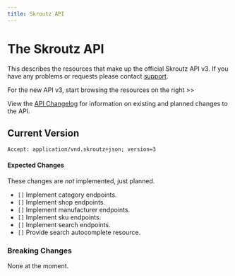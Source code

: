 ```yaml
---
title: Skroutz API
---
```


# The Skroutz API

This describes the resources that make up the official Skroutz API v3. If
you have any problems or requests please contact
[support](mailto:admin@skroutz.gr).

For the new API v3, start browsing the resources on the right >>

View the [API Changelog](/changes) for information on existing and
planned changes to the API.

## Current Version

    Accept: application/vnd.skroutz+json; version=3

#### Expected Changes

These changes are _not_ implemented, just planned.

* `[]` Implement category endpoints.
* `[]` Implement shop endpoints.
* `[]` Implement manufacturer endpoints.
* `[]` Implement sku endpoints.
* `[]` Implement search endpoints. 
* `[]` Provide search autocomplete resource.

### Breaking Changes

None at the moment.
